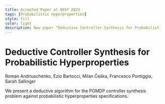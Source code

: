 ```yaml
---
title: Accepted Paper at QEST 2023
tags: [Probabilistic Hyperproperties]  
style: fill
color: light
description: New paper "Deductive Controller Synthesis for Probabilistic Hyperproperties" accepted to be presented at QEST 2023, the 20th International Conference on Quantitative Evaluation of SysTems
---
```


# Deductive Controller Synthesis for Probabilistic Hyperproperties
Roman Andriuschenko, Ezio Bartocci, Milan Češka, Francesco Pontiggia, Sarah Sallinger

We present a deductive algorithm for the POMDP controller synthesis problem against probabilistic hyperproperties specifications.